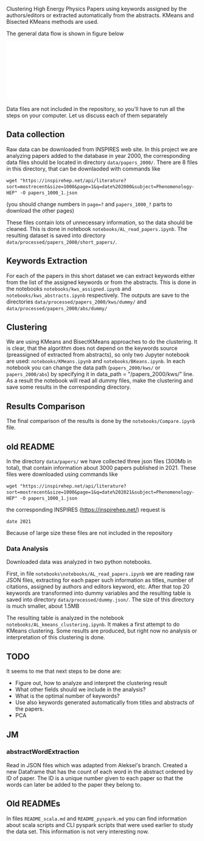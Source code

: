 Clustering High Energy Physics Papers using keywords assigned by the authors/editors or extracted automatically from the abstracts. KMeans and Bisected KMeans methods are used.

The general data flow is shown in figure below

![plot](./data_flow.pdf)

Data files are not included in the repository, so you'll have to run all the steps on your computer. Let us discuss each of them separately

## Data collection

Raw data can be downloaded from INSPIRES web site. In this project we are analyzing papers added to the database in year 2000, the corresponding data files should be located in directory `data/papers_2000/`. There are 8 files in this directory, that can be downlaoded with commands like

    wget "https://inspirehep.net/api/literature?sort=mostrecent&size=1000&page=1&q=date%202000&subject=Phenomenology-HEP" -O papers_1000_1.json

(you should change numbers in `page=?` and `papers_1000_?` parts to download the other pages)

These files contain lots of unnecessary information, so the data should be cleaned. This is done in notebook `notebooks/AL_read_papers.ipynb`. The resulting dataset is saved into directory `data/processed/papers_2000/short_papers/`.

## Keywords Extraction

For each of the papers in this short dataset we can extract keywords either from the list of the assigned keywords or from the abstracts. This is done in the notebooks `notebooks/kws_assigned.ipynb` and `notebooks/kws_abstracts.ipynb` respectively. The outputs are save to the directories `data/processed/papers_2000/kws/dummy/` and `data/processed/papers_2000/abs/dummy/`

## Clustering

We are using KMeans and BisectKMeans approaches to do the clustering. It is clear, that the algorithm does not depend on the keywords source (preassigned of extracted from abstracts), so only two Jupyter notebook are used: `notebooks/KMeans.ipynb` and `notebooks/BKeans.ipynb`. In each notebook you can change the data path (`papers_2000/kws/` or `papers_2000/abs`) by specifying it in
data_path = "/papers_2000/kws/"
line. As a result the notebook will read all dummy files, make the clustering and save some results in the corresponding directory.

## Results Comparison

The final comparison of the results is done by the `notebooks/Compare.ipynb` file.

## old README

In the directory `data/papers/` we have collected three json files (300Mb in total), that contain information about 3000 papers published in 2021. These files were downloaded using commands like

    wget "https://inspirehep.net/api/literature?sort=mostrecent&size=1000&page=1&q=date%202021&subject=Phenomenology-HEP" -O papers_1000_1.json

the corresponding INSPIRES (https://inspirehep.net/) request is

    date 2021

Because of large size these files are not included in the repository

### Data Analysis

Downloaded data was analyzed in two python notebooks.

First, in file `notebooks\notebooks/AL_read_papers.ipynb` we are reading raw JSON files, extracting for each paper such information as titles, number of citations, assigned by authors and editors keyword, etc. After that top 20 keywords are transformed into dummy variables and the resulting table is saved into directory `data/processed/dummy.json/`. The size of this directory is much smaller, about 1.5MB

The resulting table is analyzed in the notebook ` notebooks/AL_kmeans_clustering.ipynb`. It makes a first attempt to do KMeans clustering. Some results are produced, but right now no analysis or interpretation of this clustering is done.

## TODO

It seems to me that next steps to be done are:

- Figure out, how to analyze and interpret the clustering result
- What other fields should we include in the analysis?
- What is the optimal number of keywords?
- Use also keywords generated automatically from titles and abstracts of the papers.
- PCA

## JM

### abstractWordExtraction

Read in JSON files which was adapted from Aleksei's branch.
Created a new Dataframe that has the count of each word in the abstract ordered by ID of paper.
The ID is a unique number given to each paper so that the words can later be added to the paper they belong to.

## Old READMEs

In files `README_scala.md` and `README_pyspark.md` you can find information about scala scripts and CLI pyspark scripts that were used earlier to study the data set. This information is not very interesting now.

